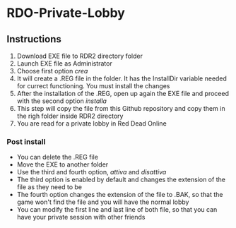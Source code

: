 # RDO-Private-Lobby
## Instructions
1. Download EXE file to RDR2 directory folder
1. Launch EXE file as Administrator
1. Choose first option _crea_
1. It will create a .REG file in the folder. It has the InstallDir variable needed for currect functioning. You must install the changes
1. After the installation of the .REG, open up again the EXE file and proceed with the second option _installa_
1. This step will copy the file from this Github repository and copy them in the righ folder inside RDR2 directory
1. You are read for a private lobby in Red Dead Online

### Post install
- You can delete the .REG file
- Move the EXE to another folder
- Use the third and fourth option, _attiva_ and _disattiva_
- The third option is enabled by default and changes the extension of the file as they need to be
- The fourth option changes the extension of the file to .BAK, so that the game won't find the file and you will have the normal lobby
- You can modify the first line and last line of both file, so that you can have your private session with other friends
